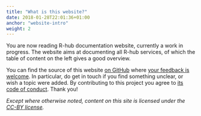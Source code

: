```yaml
---
title: "What is this website?"
date: 2018-01-28T22:01:36+01:00
anchor: "website-intro"
weight: 2
---
```


You are now reading R-hub documentation website, currently a work in progress. The website aims at documenting all R-hub services, of which the table of content on the left gives a good overview.

You can find the source of this website [on GitHub](https://github.com/r-hub/docs) where [your feedback is welcome](https://github.com/r-hub/docs/issues). In particular, do get in touch if you find something unclear, or wish a topic were added. By contributing to this project you agree to [its code of conduct](#code-of-conduct). Thank you!

_Except where otherwise noted, content on this site is licensed under the [CC-BY license](https://creativecommons.org/licenses/by/4.0/)._